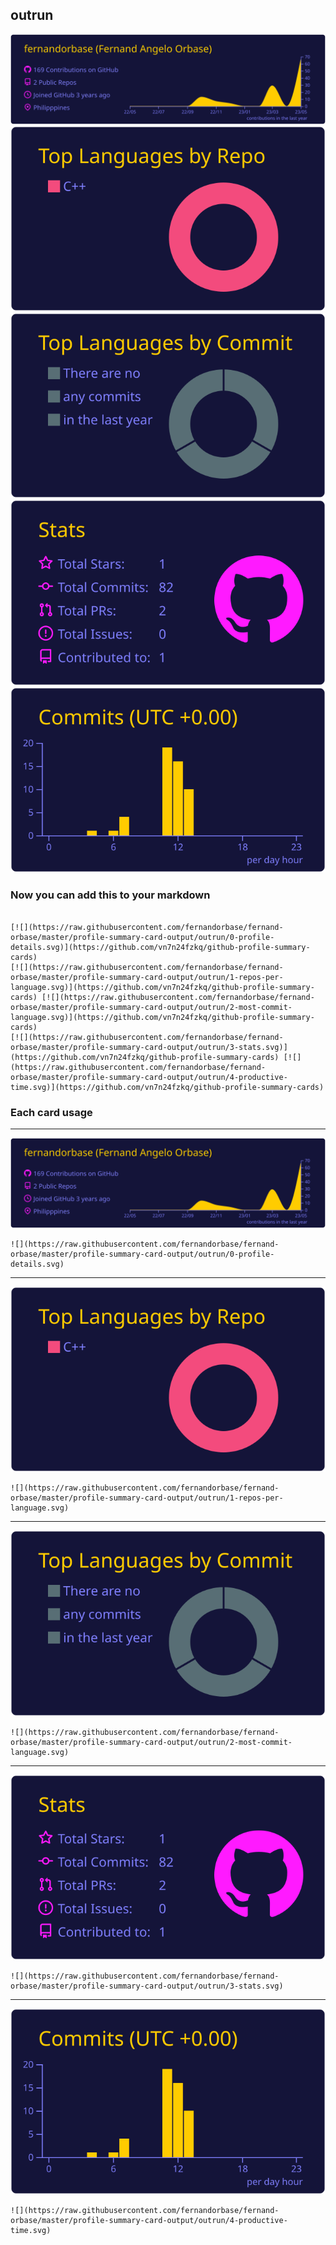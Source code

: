 ## outrun

[![](./0-profile-details.svg)](https://github.com/vn7n24fzkq/github-profile-summary-cards)
[![](./1-repos-per-language.svg)](https://github.com/vn7n24fzkq/github-profile-summary-cards) [![](./2-most-commit-language.svg)](https://github.com/vn7n24fzkq/github-profile-summary-cards)
[![](./3-stats.svg)](https://github.com/vn7n24fzkq/github-profile-summary-cards) [![](./4-productive-time.svg)](https://github.com/vn7n24fzkq/github-profile-summary-cards)
### Now you can add this to your markdown
```

[![](https://raw.githubusercontent.com/fernandorbase/fernand-orbase/master/profile-summary-card-output/outrun/0-profile-details.svg)](https://github.com/vn7n24fzkq/github-profile-summary-cards)
[![](https://raw.githubusercontent.com/fernandorbase/fernand-orbase/master/profile-summary-card-output/outrun/1-repos-per-language.svg)](https://github.com/vn7n24fzkq/github-profile-summary-cards) [![](https://raw.githubusercontent.com/fernandorbase/fernand-orbase/master/profile-summary-card-output/outrun/2-most-commit-language.svg)](https://github.com/vn7n24fzkq/github-profile-summary-cards)
[![](https://raw.githubusercontent.com/fernandorbase/fernand-orbase/master/profile-summary-card-output/outrun/3-stats.svg)](https://github.com/vn7n24fzkq/github-profile-summary-cards) [![](https://raw.githubusercontent.com/fernandorbase/fernand-orbase/master/profile-summary-card-output/outrun/4-productive-time.svg)](https://github.com/vn7n24fzkq/github-profile-summary-cards)

```

### Each card usage
---

![](./0-profile-details.svg)

```
![](https://raw.githubusercontent.com/fernandorbase/fernand-orbase/master/profile-summary-card-output/outrun/0-profile-details.svg)
```

    

---

![](./1-repos-per-language.svg)

```
![](https://raw.githubusercontent.com/fernandorbase/fernand-orbase/master/profile-summary-card-output/outrun/1-repos-per-language.svg)
```

    

---

![](./2-most-commit-language.svg)

```
![](https://raw.githubusercontent.com/fernandorbase/fernand-orbase/master/profile-summary-card-output/outrun/2-most-commit-language.svg)
```

    

---

![](./3-stats.svg)

```
![](https://raw.githubusercontent.com/fernandorbase/fernand-orbase/master/profile-summary-card-output/outrun/3-stats.svg)
```

    

---

![](./4-productive-time.svg)

```
![](https://raw.githubusercontent.com/fernandorbase/fernand-orbase/master/profile-summary-card-output/outrun/4-productive-time.svg)
```

    
